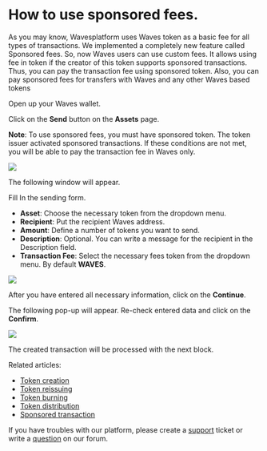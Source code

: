 # How to use sponsored fees.

As you may know, Wavesplatform uses Waves token as a basic fee for all types of transactions. We implemented a completely new feature called Sponsored fees.
So, now Waves users can use custom fees. It allows using fee in token if the creator of this token supports sponsored transactions. Thus, you can pay the transaction fee using sponsored token. Also, you can pay sponsored fees for transfers with Waves and any other Waves based tokens

Open up your Waves wallet.

Click on the **Send** button on the **Assets** page.

**Note**: To use sponsored fees, you must have sponsored token. The token issuer activated sponsored transactions. If these conditions are not met, you will be able to pay the transaction fee in Waves only.

![](/_assets/sponsored_fee_01.png)

The following window will appear.

Fill In the sending form.

* **Asset**: Choose the necessary token from the dropdown menu.
* **Recipient**: Put the recipient Waves address.
* **Amount**: Define a number of tokens you want to send.
* **Description**: Optional. You can write a message for the recipient in the Description field.
* **Transaction Fee**: Select the necessary fees token from the dropdown menu. By default **WAVES**.

![](/_assets/sponsored_fee_02.png)

After you have entered all necessary information, click on the **Continue**.

The following pop-up will appear.
Re-check entered data and click on the **Confirm**.

![](/_assets/sponsored_fee_03.png)

The created transaction will be processed with the next block.

Related articles:

 * [Token creation](https://docs.wavesplatform.com/en/waves-client/assets-management/issue-an-asset.html)
 * [Token reissuing](https://docs.wavesplatform.com/en/waves-client/assets-management/reissue-an-asset.html)
 * [Token burning](https://docs.wavesplatform.com/en/waves-client/assets-management/burn-an-asset.html)
 * [Token distribution](https://docs.wavesplatform.com/en/waves-client/assets-management/mass-transfer.html)
 * [Sponsored transaction](https://docs.wavesplatform.com/en/waves-client/assets-management/sponsored-transaction.html)

If  you have troubles with our platform, please create a [support](https://support.wavesplatform.com/) ticket or write a [question](https://forum.wavesplatform.com/) on our forum.
